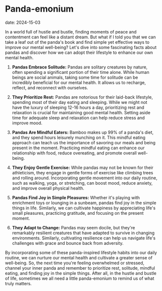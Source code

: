Panda-emonium
=============
date: 2024-15-03

In a world full of hustle and bustle, finding moments of peace and contentment can feel like a distant dream. But what if I told you that we can take a leaf out of the panda's book and find simple yet effective ways to improve our mental well-being? Let's dive into some fascinating facts about pandas and discover how we can adopt their lifestyle to enhance our own mental health.

1. **Pandas Embrace Solitude:** Pandas are solitary creatures by nature, often spending a significant portion of their time alone. While human beings are social animals, taking some time for solitude can be incredibly beneficial for our mental health. It allows us to recharge, reflect, and reconnect with ourselves.

2. **They Prioritize Rest:** Pandas are notorious for their laid-back lifestyle, spending most of their day eating and sleeping. While we might not have the luxury of sleeping 12-16 hours a day, prioritizing rest and relaxation is crucial for maintaining good mental health. Setting aside time for adequate sleep and relaxation can help reduce stress and improve mood.

3. **Pandas Are Mindful Eaters:** Bamboo makes up 99% of a panda's diet, and they spend hours leisurely munching on it. This mindful eating approach can teach us the importance of savoring our meals and being present in the moment. Practicing mindful eating can enhance our relationship with food, reduce overeating, and promote overall well-being.

4. **They Enjoy Gentle Exercise:** While pandas may not be known for their athleticism, they engage in gentle forms of exercise like climbing trees and rolling around. Incorporating gentle movement into our daily routine, such as walking, yoga, or stretching, can boost mood, reduce anxiety, and improve overall physical health.

5. **Pandas Find Joy in Simple Pleasures:** Whether it's playing with enrichment toys or lounging in a sunbeam, pandas find joy in the simple things in life. Similarly, we can cultivate happiness by appreciating life's small pleasures, practicing gratitude, and focusing on the present moment.

6. **They Adapt to Change:** Pandas may seem docile, but they're remarkably resilient creatures that have adapted to survive in changing environments. Similarly, cultivating resilience can help us navigate life's challenges with grace and bounce back from adversity.

By incorporating some of these panda-inspired lifestyle habits into our daily routine, we can nurture our mental health and cultivate a greater sense of well-being. So, the next time you're feeling overwhelmed or stressed, channel your inner panda and remember to prioritize rest, solitude, mindful eating, and finding joy in the simple things. After all, in the hustle and bustle of life, sometimes we all need a little panda-emonium to remind us of what truly matters.
